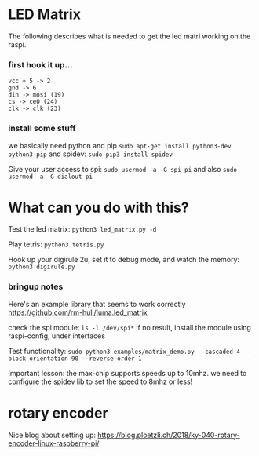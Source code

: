 # LED Matrix
The following describes what is needed to get the led matri working on the raspi.

### first hook it up...
```
vcc + 5 -> 2
gnd -> 6
din -> mosi (19)
cs -> ce0 (24)
clk -> clk (23)
```

### install some stuff
we basically need python and pip `sudo apt-get install python3-dev python3-pip`
and spidev: `sudo pip3 install spidev`

Give your user access to spi: `sudo usermod -a -G spi pi` and also `sudo usermod -a -G dialout pi` 

# What can you do with this?
Test the led matrix: `python3 led_matrix.py -d`

Play tetris: `python3 tetris.py`

Hook up your digirule 2u, set it to debug mode, and watch the memory: `python3 digirule.py`

### bringup notes
Here's an example library that seems to work correctly
https://github.com/rm-hull/luma.led_matrix

check the spi module:
`ls -l /dev/spi*` if no result, install the module using raspi-config, under interfaces

Test functionality:
`sudo python3 examples/matrix_demo.py --cascaded 4 --block-orientation 90 --reverse-order 1`

Important lesson: the max-chip supports speeds up to 10mhz. we need to configure the spidev lib to set the speed to 8mhz or less!


# rotary encoder

Nice blog about setting up: https://blog.ploetzli.ch/2018/ky-040-rotary-encoder-linux-raspberry-pi/
